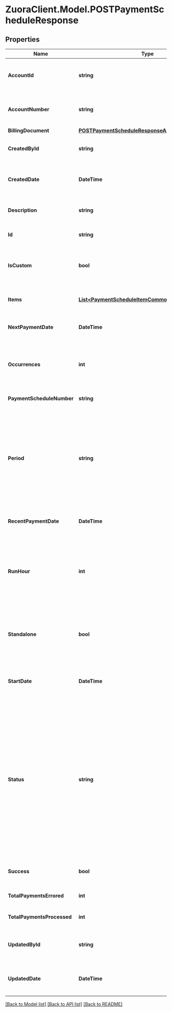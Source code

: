 # ZuoraClient.Model.POSTPaymentScheduleResponse

## Properties

Name | Type | Description | Notes
------------ | ------------- | ------------- | -------------
**AccountId** | **string** | ID of the account that owns the payment schedule.  | [optional] 
**AccountNumber** | **string** | Number of the account that owns the payment schedule.  | [optional] 
**BillingDocument** | [**POSTPaymentScheduleResponseAllOfBillingDocument**](POSTPaymentScheduleResponseAllOfBillingDocument.md) |  | [optional] 
**CreatedById** | **string** | ID of the user who created this payment schedule.  | [optional] 
**CreatedDate** | **DateTime** | The date and time the payment schedule is created.  | [optional] 
**Description** | **string** | The description of the payment schedule.  | [optional] 
**Id** | **string** | ID of the payment schedule.  | [optional] 
**IsCustom** | **bool** | Indicates if the payment schedule is a custom payment schedule.  | [optional] 
**Items** | [**List&lt;PaymentScheduleItemCommonResponse&gt;**](PaymentScheduleItemCommonResponse.md) | Container for payment schedule items.  | [optional] 
**NextPaymentDate** | **DateTime** | The date the next payment will be processed.  | [optional] 
**Occurrences** | **int** | The number of payment schedule items that are created by this payment schedule.  | [optional] 
**PaymentScheduleNumber** | **string** | Number of the payment schedule.  | [optional] 
**Period** | **string** | For recurring payment schedule only. The period of payment generation. Available values include: &#x60;Monthly&#x60;, &#x60;Weekly&#x60;, &#x60;BiWeekly&#x60;. Return &#x60;null&#x60; for custom payment schedules.  | [optional] 
**RecentPaymentDate** | **DateTime** | The date the last payment was processed.  | [optional] 
**RunHour** | **int** | [0,1,2,~,22,23]  At which hour in the day in the tenant’s timezone this payment will be collected. Return &#x60;0&#x60; for custom payment schedules.  | [optional] 
**Standalone** | **bool** | Indicates if the payments that the payment schedule created are standalone payments or not.  | [optional] 
**StartDate** | **DateTime** | The date when the first payment of this payment schedule is proccessed.  | [optional] 
**Status** | **string** | The status of the payment schedule.  - &#x60;Active&#x60;: There are still pament schedule items to process. - &#x60;Canceled&#x60;: After a payment schedule is canceled by the user, the schedule is marked as &#x60;Canceled&#x60;. - &#x60;Completed&#x60;: After all payment schedule items are processed, the schedule is marked as &#x60;Completed&#x60;.  | [optional] 
**Success** | **bool** | Returns &#x60;true&#x60; if the request was processed successfully.          | [optional] 
**TotalPaymentsErrored** | **int** | The number of errored payments.  | [optional] 
**TotalPaymentsProcessed** | **int** | The number of processed payments.  | [optional] 
**UpdatedById** | **string** | ID of the user who last updated this payment schedule.  | [optional] 
**UpdatedDate** | **DateTime** | The date and time the payment schedule is last updated.  | [optional] 

[[Back to Model list]](../README.md#documentation-for-models) [[Back to API list]](../README.md#documentation-for-api-endpoints) [[Back to README]](../README.md)


